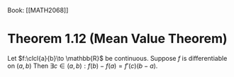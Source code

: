 Book: [[MATH2068]]
# Theorem 1.12 (Mean Value Theorem)
Let $f:\clcl{a}{b}\to \mathbb{R}$ be continuous.
Suppose $f$ is differentiable on $(a,b)$
Then $\exists c\in(a,b):f(b)-f(a)=f'(c)(b-a)$.